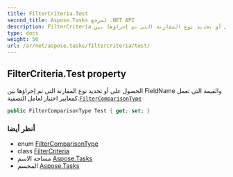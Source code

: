 ```yaml
---
title: FilterCriteria.Test
second_title: Aspose.Tasks لمرجع .NET API
description: FilterCriteria ملكية. الحصول على أو تحديد نوع المقارنة التي تم إجراؤها بين FieldName والقيمة التي تعمل كمعايير اختيار لعامل التصفية.FilterComparisonType
type: docs
weight: 50
url: /ar/net/aspose.tasks/filtercriteria/test/
---
```

## FilterCriteria.Test property

الحصول على أو تحديد نوع المقارنة التي تم إجراؤها بين FieldName والقيمة التي تعمل كمعايير اختيار لعامل التصفية.[`FilterComparisonType`](../../filtercomparisontype/)

```csharp
public FilterComparisonType Test { get; set; }
```

### أنظر أيضا

* enum [FilterComparisonType](../../filtercomparisontype/)
* class [FilterCriteria](../)
* مساحة الاسم [Aspose.Tasks](../../filtercriteria/)
* المجسم [Aspose.Tasks](../../../)


